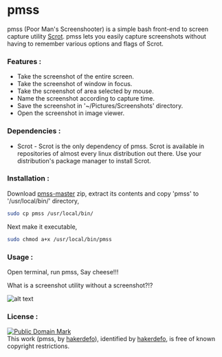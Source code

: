 # pmss
pmss (Poor Man's Screenshooter) is a simple bash front-end to screen capture utility [Scrot]. pmss lets you easily capture screenshots without having to remember various options and flags of Scrot.


### Features :

  - Take the screenshot of the entire screen.
  - Take the screenshot of window in focus.
  - Take the screenshot of area selected by mouse.
  - Name the screenshot according to capture time.
  - Save the screenshot in '~/Pictures/Screenshots' directory.
  - Open the screenshot in image viewer.


### Dependencies :

 - Scrot - Scrot is the only dependency of pmss. Scrot is available in repositories of almost every linux distribution out there. Use your distribution's package manager to install Scrot.


### Installation :

Download [pmss-master] zip, extract its contents and copy 'pmss' to '/usr/local/bin/' directory,
```sh
sudo cp pmss /usr/local/bin/
```
Next make it executable,
```sh
sudo chmod a+x /usr/local/bin/pmss
```


### Usage :

Open terminal, run pmss, Say cheese!!!

What is a screenshot utility without a screenshot?!?

![alt text](http://i.imgur.com/FeQb80D.png "pmss")


### License :

[![Public Domain Mark](http://i.creativecommons.org/p/mark/1.0/88x31.png)](http://creativecommons.org/publicdomain/mark/1.0/)  
This work (<span property="dct:title">pmss</span>, by [<span property="dct:title">hakerdefo</span>](https://github.com/hakerdefo/pmss)), identified by [<span property="dct:title">hakerdefo</span>](https://hakerdefo.blogspot.com), is free of known copyright restrictions.


[Scrot]:http://freecode.com/projects/scrot
[pmss-master]:https://github.com/hakerdefo/pmss/archive/master.zip
